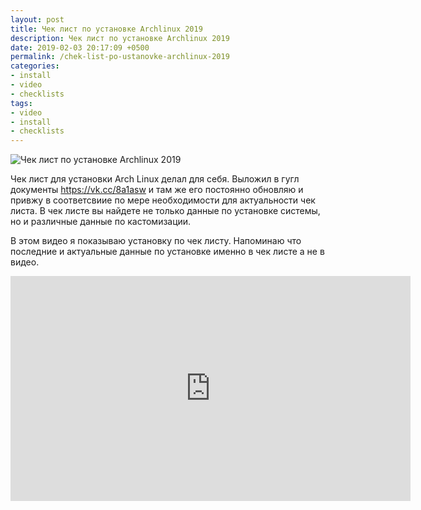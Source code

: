 ```yaml
---
layout: post
title: Чек лист по установке Archlinux 2019
description: Чек лист по установке Archlinux 2019
date: 2019-02-03 20:17:09 +0500
permalink: /chek-list-po-ustanovke-archlinux-2019
categories: 
- install
- video
- checklists
tags:
- video
- install
- checklists
---
```

<p><img alt="Чек лист по установке Archlinux 2019" class="post-image rounded" src="https://ordanax.github.io/img/chek-list-po-ustanovke-archlinux-2019.png" /><p>Чек лист для установки Arch Linux делал для себя. Выложил в гугл документы 
<noindex><a href="https://vk.cc/8a1asw" target="_blank" rel="nofollow" title="Чеклист по установке Archlinux 2019">https://vk.cc/8a1asw</a></noindex> и там же его постоянно обновляю и привжу в соответсвиие по мере необходимости для актуальности чек листа. В чек листе вы найдете не только данные по установке системы, но и различные данные по кастомизации.

В этом видео я показываю установку по чек листу. Напоминаю что последние и актуальные данные по установке именно в чек листе а не в видео. 
<div class="embed-responsive embed-responsive-16by9">
   <iframe frameborder="0" height="360" src="https://www.youtube.com/embed/PemucgRrdPk" width="640"></iframe>
</div>
